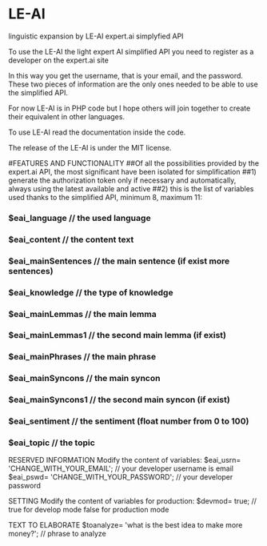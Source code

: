 # LE-AI
linguistic expansion by LE-AI expert.ai simplyfied API

To use the LE-AI the light expert AI simplified API you need to register as a developer on the expert.ai site

In this way you get the username, that is your email, and the password.
These two pieces of information are the only ones needed to be able to use the simplified API.

For now LE-AI is in PHP code but I hope others will join together to create their equivalent in other languages. 

To use LE-AI read the documentation inside the code.

The release of the LE-AI is under the MIT license.

#FEATURES AND FUNCTIONALITY
##Of all the possibilities provided by the expert.ai API, the most significant have been isolated for simplification 
##1) generate the authorization token only if necessary and automatically, always using the latest available and active 
##2) this is the list of variables used thanks to the simplified API, minimum 8, maximum 11:
###	$eai_language			// the used language
###	$eai_content			// the content text
###	$eai_mainSentences		// the main sentence (if exist more sentences)
###	$eai_knowledge			// the type of knowledge
###	$eai_mainLemmas		// the main lemma
###	$eai_mainLemmas1		// the second main lemma (if exist)
###	$eai_mainPhrases		// the main phrase
###	$eai_mainSyncons		// the main syncon
###	$eai_mainSyncons1		// the second main syncon (if exist)
###	$eai_sentiment			// the sentiment (float number from 0 to 100)
###	$eai_topic				// the topic

RESERVED INFORMATION Modify the content of variables:
$eai_usrn=	'CHANGE_WITH_YOUR_EMAIL';				// your developer username is email
$eai_pswd=	'CHANGE_WITH_YOUR_PASSWORD';			// your developer password

SETTING Modify the content of variables for production:
$devmod=	true;									// true for develop mode   false for production mode

TEXT TO ELABORATE
$toanalyze=	'what is the best idea to make more money?';	// phrase to analyze

